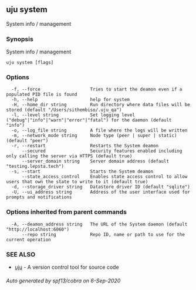 ## uju system

System info / management

### Synopsis

System info / management

```
uju system [flags]
```

### Options

```
  -f, --force                   Tries to start the deamon even if a populated PID file is found
  -h, --help                    help for system
  -H, --home_dir string         Run directory where data files will be stored (default "/Users/sithembiso/.uju_qa")
  -l, --level string            Set logging level ("debug"|"info"|"warn"|"error"|"fatal") for the daemon (default "info")
  -o, --log_file string         A file where the logs will be written
  -m, --network_mode string     Node type (peer | super | static) (default "peer")
  -r, --restart                 Restarts the System deamon
      --secured                 Security features enabled including only calling the server via HTTPS (default true)
      --server_domain string    Server domain address (default "testing.lepsta.tech")
  -s, --start                   Starts the System deamon
      --state_access_control    Enables state access control to allow users that own the state to write to it (default true)
  -d, --storage_driver string   Datastore driver ID (default "sqlite")
  -U, --ui_address string       Address of the user interface used for prompts and notifications
```

### Options inherited from parent commands

```
  -A, --deamon_address string   The URL of the System daemon (default "http://localhost:6060")
      --repo string             Repo ID, name or path to use for the current operation
```

### SEE ALSO

* [uju](uju.md)	 - A version control tool for source code

###### Auto generated by spf13/cobra on 6-Sep-2020
